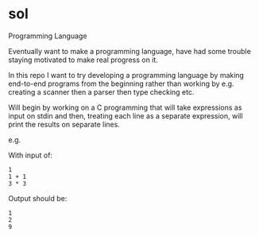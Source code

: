 # sol

Programming Language

Eventually want to make a programming language, have had some trouble staying
motivated to make real progress on it.

In this repo I want to try developing a programming language by making
end-to-end programs from the beginning rather than working by e.g. creating
a scanner then a parser then type checking etc.

Will begin by working on a C programming that will take expressions as input
on stdin and then, treating each line as a separate expression, will print
the results on separate lines.

e.g.

With input of:

```
1
1 + 1
3 * 3
```

Output should be:

```
1
2
9
```
